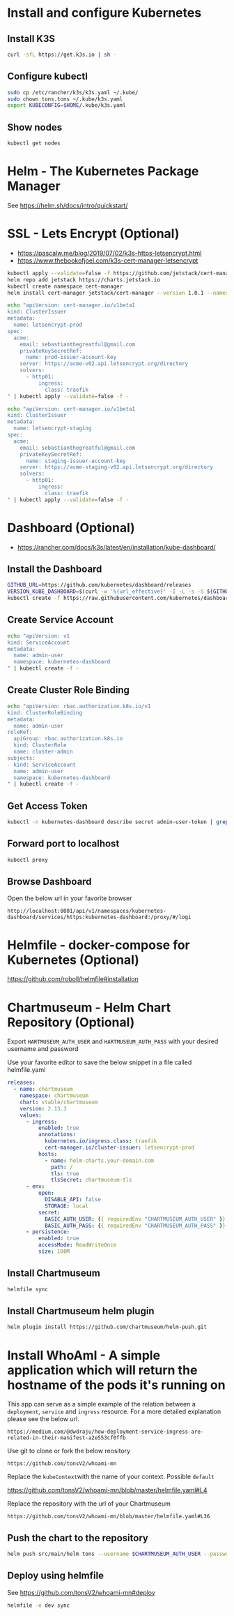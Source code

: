 # Install and configure Kubernetes
## Install K3S
```bash
curl -sfL https://get.k3s.io | sh -
```

## Configure kubectl
```bash
sudo cp /etc/rancher/k3s/k3s.yaml ~/.kube/
sudo chown tons.tons ~/.kube/k3s.yaml
export KUBECONFIG=$HOME/.kube/k3s.yaml
```

## Show nodes
```bash
kubectl get nodes
```

# Helm - The Kubernetes Package Manager
See https://helm.sh/docs/intro/quickstart/

# SSL - Lets Encrypt (Optional)
* https://pascalw.me/blog/2019/07/02/k3s-https-letsencrypt.html
* https://www.thebookofjoel.com/k3s-cert-manager-letsencrypt

```bash
kubectl apply --validate=false -f https://github.com/jetstack/cert-manager/releases/download/v1.0.1/cert-manager.crds.yaml
helm repo add jetstack https://charts.jetstack.io
kubectl create namespace cert-manager
helm install cert-manager jetstack/cert-manager --version 1.0.1 --namespace cert-manager

echo "apiVersion: cert-manager.io/v1beta1
kind: ClusterIssuer
metadata:
  name: letsencrypt-prod
spec:
  acme:
    email: sebastianthegreatful@gmail.com
    privateKeySecretRef:
      name: prod-issuer-account-key
    server: https://acme-v02.api.letsencrypt.org/directory
    solvers:
      - http01:
          ingress:
            class: traefik
" | kubectl apply --validate=false -f -

echo "apiVersion: cert-manager.io/v1beta1
kind: ClusterIssuer
metadata:
  name: letsencrypt-staging
spec:
  acme:
    email: sebastianthegreatful@gmail.com
    privateKeySecretRef:
      name: staging-issuer-account-key
    server: https://acme-staging-v02.api.letsencrypt.org/directory
    solvers:
      - http01:
          ingress:
            class: traefik
" | kubectl apply --validate=false -f -
```

# Dashboard (Optional)
* https://rancher.com/docs/k3s/latest/en/installation/kube-dashboard/

## Install the Dashboard
```bash
GITHUB_URL=https://github.com/kubernetes/dashboard/releases
VERSION_KUBE_DASHBOARD=$(curl -w '%{url_effective}' -I -L -s -S ${GITHUB_URL}/latest -o /dev/null | sed -e 's|.*/||')
kubectl create -f https://raw.githubusercontent.com/kubernetes/dashboard/${VERSION_KUBE_DASHBOARD}/aio/deploy/recommended.yaml
```

## Create Service Account
```bash
echo "apiVersion: v1
kind: ServiceAccount
metadata:
  name: admin-user
  namespace: kubernetes-dashboard
" | kubectl create -f -
```

## Create Cluster Role Binding
```bash
echo "apiVersion: rbac.authorization.k8s.io/v1
kind: ClusterRoleBinding
metadata:
  name: admin-user
roleRef:
  apiGroup: rbac.authorization.k8s.io
  kind: ClusterRole
  name: cluster-admin
subjects:
- kind: ServiceAccount
  name: admin-user
  namespace: kubernetes-dashboard
" | kubectl create -f -
```

## Get Access Token
```bash
kubectl -n kubernetes-dashboard describe secret admin-user-token | grep ^token
```

## Forward port to localhost
```bash
kubectl proxy
```

## Browse Dashboard
Open the below url in your favorite browser

`http://localhost:8001/api/v1/namespaces/kubernetes-dashboard/services/https:kubernetes-dashboard:/proxy/#/logi`

# Helmfile - docker-compose for Kubernetes (Optional)
https://github.com/roboll/helmfile#installation

# Chartmuseum - Helm Chart Repository (Optional)
Export `HARTMUSEUM_AUTH_USER` and `HARTMUSEUM_AUTH_PASS` with your desired username and password

Use your favorite editor to save the below snippet in a file called helmfile.yaml
```yaml
releases:
  - name: chartmuseum
    namespace: chartmuseum
    chart: stable/chartmuseum
    version: 2.13.3
    values:
      - ingress:
          enabled: true
          annotations:
            kubernetes.io/ingress.class: traefik
            cert-manager.io/cluster-issuer: letsencrypt-prod
          hosts:
            - name: helm-charts.your-domain.com
              path: /
              tls: true
              tlsSecret: chartmuseum-tls
      - env:
          open:
            DISABLE_API: false
            STORAGE: local
          secret:
            BASIC_AUTH_USER: {{ requiredEnv "CHARTMUSEUM_AUTH_USER" }}
            BASIC_AUTH_PASS: {{ requiredEnv "CHARTMUSEUM_AUTH_PASS" }}
      - persistence:
          enabled: true
          accessMode: ReadWriteOnce
          size: 100M
```

## Install Chartmuseum
```bash
helmfile sync
```

## Install Chartmuseum helm plugin
```bash
helm plugin install https://github.com/chartmuseum/helm-push.git
```

# Install WhoAmI - A simple application which will return the hostname of the pods it's running on
This app can serve as a simple example of the relation between a `deployment`, `service` and `ingress` resource. For a more detailed explanation please see the below url.

`https://medium.com/@dwdraju/how-deployment-service-ingress-are-related-in-their-manifest-a2e553cf0ffb`

Use git to clone or fork the below reository

`https://github.com/tonsV2/whoami-mn`

Replace the `kubeContext`with the name of your context. Possible `default`

https://github.com/tonsV2/whoami-mn/blob/master/helmfile.yaml#L4

Replace the repository with the url of your Chartmuseum

`https://github.com/tonsV2/whoami-mn/blob/master/helmfile.yaml#L36`

## Push the chart to the repository
```bash
helm push src/main/helm tons --username $CHARTMUSEUM_AUTH_USER --password $CHARTMUSEUM_AUTH_PASS
```

## Deploy using helmfile
See https://github.com/tonsV2/whoami-mn#deploy
```bash
helmfile -e dev sync
```
